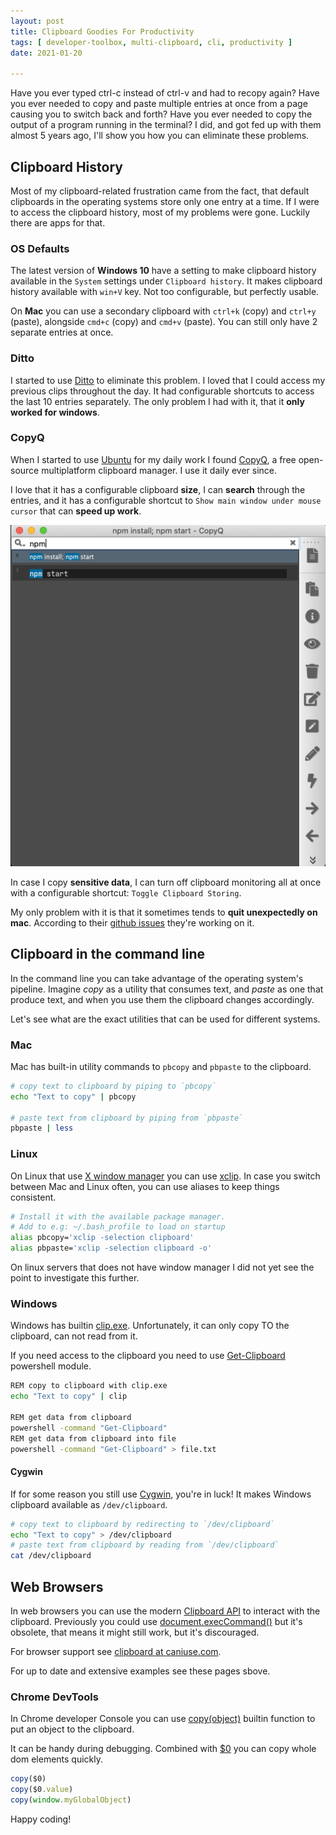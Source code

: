 ```yaml
---
layout: post
title: Clipboard Goodies For Productivity
tags: [ developer-toolbox, multi-clipboard, cli, productivity ]
date: 2021-01-20

---
```


Have you ever typed ctrl-c instead of ctrl-v and had to recopy again?
Have you ever needed to copy and paste multiple entries at once from a page causing you to switch back and forth?
Have you ever needed to copy the output of a program running in the terminal?
I did, and got fed up with them almost 5 years ago, I'll show you how you can eliminate these problems.
<!--more-->
## Clipboard History

Most of my clipboard-related frustration came from the fact, that default clipboards
in the operating systems store only one entry at a time.
If I were to access the clipboard history, most of my problems were gone.
Luckily there are apps for that.

### OS Defaults

The latest version of **Windows 10** have a setting to make clipboard history
available in the `System` settings under `Clipboard history`.
It makes clipboard history available with `win+V` key.
Not too configurable, but perfectly usable.

On **Mac** you can use a secondary clipboard with `ctrl+k` (copy) and `ctrl+y` (paste),
alongside `cmd+c` (copy) and `cmd+v` (paste).
You can still only have 2 separate entries at once.

### Ditto

I started to use [Ditto](https://ditto-cp.sourceforge.io/) to eliminate this problem.
I loved that I could access my previous clips throughout the day.
It had configurable shortcuts to access the last 10 entries separately.
The only problem I had with it, that it **only worked for windows**.

### CopyQ

When I started to use [Ubuntu](https://ubuntu.com/) for my daily work I found
[CopyQ](https://hluk.github.io/CopyQ/),
a free open-source multiplatform clipboard manager. I use it daily ever since.

I love that it has a configurable
clipboard **size**, I can **search** through the entries,
and it has a configurable shortcut to `Show main window under mouse cursor` that can **speed up work**.

![Search through clipboard entries on mac](/images/2021-01-20-cipboard-goodies-copyq-find.png)

In case I copy **sensitive data**, I can turn off clipboard monitoring all at once with a configurable shortcut:
`Toggle Clipboard Storing`.

My only problem with it is that it sometimes tends to **quit unexpectedly on mac**.
According to their [github issues](https://github.com/hluk/CopyQ/issues/1563) they're working on it.

## Clipboard in the command line

In the command line you can take advantage of the operating system's pipeline.
Imagine *copy* as a utility that consumes text, and *paste* as one that produce text,
and when you use them the clipboard changes accordingly.

Let's see what are the exact utilities that can be used for different systems.

### Mac

Mac has built-in utility commands to `pbcopy` and `pbpaste` to the clipboard.

```bash
# copy text to clipboard by piping to `pbcopy`
echo "Text to copy" | pbcopy

# paste text from clipboard by piping from `pbpaste`
pbpaste | less
```

### Linux

On Linux that use [X window manager](https://en.wikipedia.org/wiki/X_window_manager) you can use [xclip](https://github.com/astrand/xclip).
In case you switch between Mac and Linux often, you can use aliases to keep things consistent.

```bash
# Install it with the available package manager.
# Add to e.g: ~/.bash_profile to load on startup
alias pbcopy='xclip -selection clipboard'
alias pbpaste='xclip -selection clipboard -o'
```

On linux servers that does not have window manager I did not yet see the point to investigate this further.

### Windows

Windows has builtin [clip.exe](https://docs.microsoft.com/en-us/windows-server/administration/windows-commands/clip).
Unfortunately, it can only copy TO the clipboard, can not read from it.

If you need access to the clipboard you need to use
[Get-Clipboard](https://docs.microsoft.com/en-us/powershell/module/microsoft.powershell.management/get-clipboard?view=powershell-7.1)
powershell module.

```bash
REM copy to clipboard with clip.exe
echo "Text to copy" | clip

REM get data from clipboard
powershell -command "Get-Clipboard"
REM get data from clipboard into file
powershell -command "Get-Clipboard" > file.txt
```

#### Cygwin

If for some reason you still use [Cygwin](https://cygwin.com/cygwin-ug-net/using-specialnames.html),
you're in luck!
It makes Windows clipboard available as `/dev/clipboard`.

```bash
# copy text to clipboard by redirecting to `/dev/clipboard`
echo "Text to copy" > /dev/clipboard
# paste text from clipboard by reading from `/dev/clipboard`
cat /dev/clipboard
```

## Web Browsers

In web browsers you can use the modern
[Clipboard API](https://developer.mozilla.org/en-US/docs/Web/API/Clipboard_API)
to interact with the clipboard.
Previously you could use
[document.execCommand()](https://developer.mozilla.org/en-US/docs/Web/API/Document/execCommand)
but it's obsolete, that means it might still work, but it's discouraged.

For browser support see [clipboard at caniuse.com](https://caniuse.com/?search=clipboard).

For up to date and extensive examples see these pages sbove.

### Chrome DevTools

In Chrome developer Console you can use
[copy(object)](https://developers.google.com/web/tools/chrome-devtools/console/utilities#copy)
builtin function to put an object to the clipboard.

It can be handy during debugging.
Combined with [$0](https://developers.google.com/web/tools/chrome-devtools/console/utilities#dom) you can copy whole dom elements quickly.

```js
copy($0)
copy($0.value)
copy(window.myGlobalObject)
```

Happy coding!
